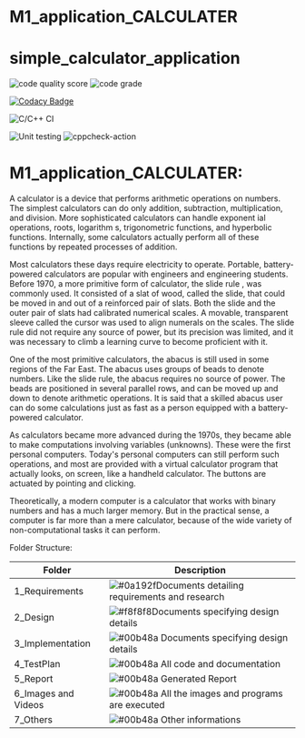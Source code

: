 # M1_application_CALCULATER
#  simple_calculator_application
![code quality score](https://api.codiga.io/project/29828/score/svg)
![code grade](https://api.codiga.io/project/29828/status/svg)

[![Codacy Badge](https://app.codacy.com/project/badge/Grade/1823bb826ac842b38871f0aa670af5db)](https://www.codacy.com/gh/sunilkora31/M1_PROJECT_CALCULATER/dashboard?utm_source=github.com&amp;utm_medium=referral&amp;utm_content=sunilkora31/M1_PROJECT_CALCULATER&amp;utm_campaign=Badge_Grade)

![C/C++ CI](https://github.com/Thanu-kv/105174-simplecalculatorapplication/workflows/C/C++%20CI/badge.svg)


![Unit testing](https://github.com/Thanu-kv/105174-simplecalculatorapplication/workflows/Unit%20testing/badge.svg)
![cppcheck-action](https://github.com/Thanu-kv/105174-simplecalculatorapplication/workflows/cppcheck-action/badge.svg) 

# M1_application_CALCULATER:
A calculator is a device that performs arithmetic operations on numbers. The simplest calculators can do only addition, subtraction, multiplication, and division. More sophisticated calculators can handle exponent ial operations, roots, logarithm s, trigonometric functions, and hyperbolic functions. Internally, some calculators actually perform all of these functions by repeated processes of addition.

Most calculators these days require electricity to operate. Portable, battery-powered calculators are popular with engineers and engineering students. Before 1970, a more primitive form of calculator, the slide rule , was commonly used. It consisted of a slat of wood, called the slide, that could be moved in and out of a reinforced pair of slats. Both the slide and the outer pair of slats had calibrated numerical scales. A movable, transparent sleeve called the cursor was used to align numerals on the scales. The slide rule did not require any source of power, but its precision was limited, and it was necessary to climb a learning curve to become proficient with it.

One of the most primitive calculators, the abacus is still used in some regions of the Far East. The abacus uses groups of beads to denote numbers. Like the slide rule, the abacus requires no source of power. The beads are positioned in several parallel rows, and can be moved up and down to denote arithmetic operations. It is said that a skilled abacus user can do some calculations just as fast as a person equipped with a battery-powered calculator.

As calculators became more advanced during the 1970s, they became able to make computations involving variables (unknowns). These were the first personal computers. Today's personal computers can still perform such operations, and most are provided with a virtual calculator program that actually looks, on screen, like a handheld calculator. The buttons are actuated by pointing and clicking.

Theoretically, a modern computer is a calculator that works with binary numbers and has a much larger memory. But in the practical sense, a computer is far more than a mere calculator, because of the wide variety of non-computational tasks it can perform.

Folder Structure:

|      Folder     |      Description                                              |
| ----------------- | ------------------------------------------------------------------ |
| 1_Requirements | ![#0a192f](https://via.placeholder.com/10/0a192f?text=+)Documents detailing requirements and research |
| 2_Design| ![#f8f8f8](https://via.placeholder.com/10/f8f8f8?text=+)Documents specifying design details  |
|3_Implementation | ![#00b48a](https://via.placeholder.com/10/00b48a?text=+) Documents specifying design details |
| 4_TestPlan	| ![#00b48a](https://via.placeholder.com/10/00b48a?text=+) All code and documentation |
| 5_Report| ![#00b48a](https://via.placeholder.com/10/00b48a?text=+) Generated Report |
|6_Images and Videos | ![#00b48a](https://via.placeholder.com/10/00b48a?text=+) All the images and programs are executed |
|7_Others | ![#00b48a](https://via.placeholder.com/10/00b48a?text=+) Other informations |


